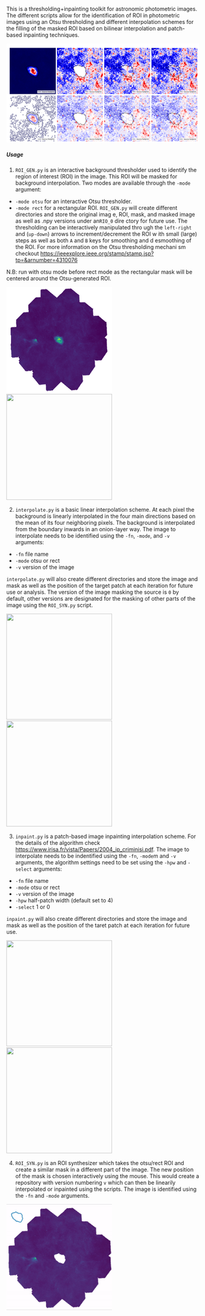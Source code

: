 This is a thresholding+inpainting toolkit for astronomic photometric images. The different scripts allow for the identification of ROI in photometric images using an Otsu thresholding and different interpolation schemes for the filling of the masked ROI based on bilinear interpolation and patch-based inpainting techniques.

![Comparision](/images/out.jpg)

##### Usage
1. `ROI_GEN.py` is an interactive background thresholder used to identify the region of interest (ROI) in the image. This ROI will be masked for background interpolation. Two modes are available through the `-mode` argument:
  - `-mode otsu` for an interactive Otsu thresholder.
  - `-mode rect` for a rectangular ROI.
  `ROI_GEN.py` will create different directories and store the original imag    e, ROI, mask, and masked image as well as .npy versions under an`RIO_0` dire    ctory for future use. The thresholding can be interactively manipulated thro    ugh the `left-right` and (`up-down`) arrows to increment/decrement the ROI w    ith small (large) steps as well as both `A` and `B` keys for smoothing and d    esmoothing of the ROI. For more information on the Otsu thresholding mechani    sm checkout https://ieeexplore.ieee.org/stamp/stamp.jsp?tp=&arnumber=4310076

N.B: run with otsu mode before rect mode as the rectangular mask will be centered   around the Otsu-generated ROI.

<p float='center'>
  <img src="/images/ROI_GEN.gif" width="276" height="276">
  <img src="/images/ROI_GEN_2.gif" width="276" height="276">
</p>



2. `interpolate.py` is a basic linear interpolation scheme. At each pixel the background is linearly interpolated in the four main directions based on the mean of its four neighboring pixels. The background is interpolated from the boundary inwards in an onion-layer way. The image to interpolate needs to be identified using the `-fn`, `-mode`, and `-v` arguments:
  - `-fn` file name
  - `-mode` otsu or rect
  - `-v` version of the image

`interpolate.py` will also create different directories and store the image and mask as well as the position of the target patch at each iteration for future use or analysis. The version of the image masking the source is `0` by default, other versions are designated for the masking of other parts of the image using the `ROI_SYN.py` script. 

<p float='center'>
  <img src="/images/Crab_int.gif" width="276" height="276">
  <img src="/images/eye_int.gif" width="276" height="276">
</p>

3. `inpaint.py` is a patch-based image inpainting interpolation scheme. For the details of the algorithm check https://www.irisa.fr/vista/Papers/2004_ip_criminisi.pdf. The image to interpolate needs to be indentified using the `-fn`, `-mode`m and `-v` arguments, the algorithm settings need to be set using the `-hpw` and `-select` arguments:
  - `-fn` file name
  - `-mode` otsu or rect
  - `-v` version of the image
  - `-hpw` half-patch width (default set to 4)
  - `-select` 1 or 0 

`inpaint.py` will also create different directories and store the image and mask as well as the position of the taret patch at each iteration for future use.

<p float='center'>
  <img src="/images/Crab_inp.gif" width="276" height="276">
  <img src="/images/eye_inp.gif" width="276" height="276">
</p>

4. `ROI_SYN.py` is an ROI synthesizer which takes the otsu/rect ROI and create a similar mask in a different part of the image. The new position of the mask is chosen interactively using the mouse. This would create a repository with version numbering `v` which can then be linearily interpolated or inpainted using the scripts. The image is identified using the `-fn` and `-mode` arguments. 

<p float='center'>
  <img src = "/images/crab_syn.gif" width="276" height="276">
</p>


